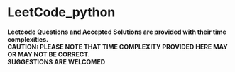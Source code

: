 # LeetCode_python
**Leetcode Questions and Accepted Solutions are provided with their time complexities.**<br />
**CAUTION: PLEASE NOTE THAT TIME COMPLEXITY PROVIDED HERE MAY OR MAY NOT BE CORRECT.** <br />
**SUGGESTIONS ARE WELCOMED** 

